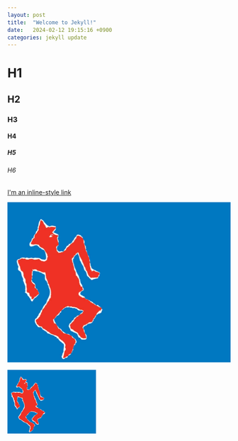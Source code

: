 ```yaml
---
layout: post
title:  "Welcome to Jekyll!"
date:   2024-02-12 19:15:16 +0900
categories: jekyll update
---
```


# H1
## H2
### H3
#### H4
##### H5
###### H6

[I'm an inline-style link](https://www.google.com)

![alt text](/redman.png "Logo Title Text 1")

<img src="../redman.png" alt="drawing" width="200"/>